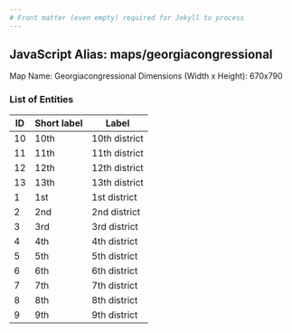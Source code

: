 ```yaml
---
# Front matter (even empty) required for Jekyll to process
---
```


## JavaScript Alias: maps/georgiacongressional

Map Name: Georgiacongressional
Dimensions (Width x Height): 670x790





### List of Entities

ID | Short label | Label
---|---|---|
10|10th|10th district
11|11th|11th district
12|12th|12th district
13|13th|13th district
1|1st|1st district
2|2nd|2nd district
3|3rd|3rd district
4|4th|4th district
5|5th|5th district
6|6th|6th district
7|7th|7th district
8|8th|8th district
9|9th|9th district
